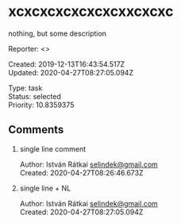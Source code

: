 # xcxcxcxcxcxcxcxxcxcxc

nothing, but some description

Reporter: <>  

Created: 2019-12-13T16:43:54.517Z  
Updated: 2020-04-27T08:27:05.094Z

Type: task  
Status: selected  
Priority: 10.8359375

## Comments
1.  single line comment
    

    Author: István Rátkai <selindek@gmail.com>  
    Created: 2020-04-27T08:26:46.673Z  

2.  single line + NL
    

    Author: István Rátkai <selindek@gmail.com>  
    Created: 2020-04-27T08:27:05.094Z  
